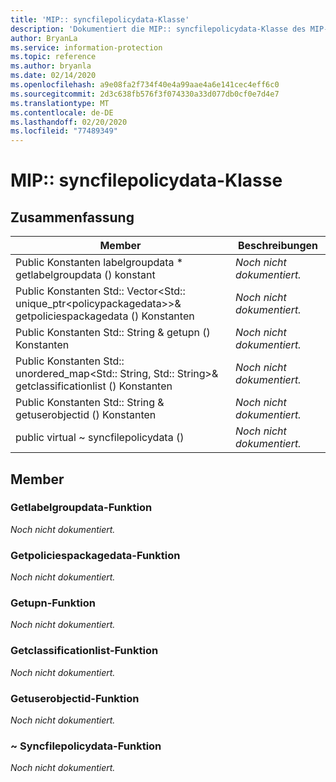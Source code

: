 ```yaml
---
title: 'MIP:: syncfilepolicydata-Klasse'
description: 'Dokumentiert die MIP:: syncfilepolicydata-Klasse des MIP-SDKs (Microsoft Information Protection).'
author: BryanLa
ms.service: information-protection
ms.topic: reference
ms.author: bryanla
ms.date: 02/14/2020
ms.openlocfilehash: a9e08fa2f734f40e4a99aae4a6e141cec4eff6c0
ms.sourcegitcommit: 2d3c638fb576f3f074330a33d077db0cf0e7d4e7
ms.translationtype: MT
ms.contentlocale: de-DE
ms.lasthandoff: 02/20/2020
ms.locfileid: "77489349"
---
```

# <a name="class-mipsyncfilepolicydata"></a>MIP:: syncfilepolicydata-Klasse 
  
## <a name="summary"></a>Zusammenfassung
 Member                        | Beschreibungen                                
--------------------------------|---------------------------------------------
Public Konstanten labelgroupdata * getlabelgroupdata () konstant  | _Noch nicht dokumentiert._
Public Konstanten Std:: Vector\<Std:: unique_ptr\<policypackagedata\>\>& getpoliciespackagedata () Konstanten  | _Noch nicht dokumentiert._
Public Konstanten Std:: String & getupn () Konstanten  | _Noch nicht dokumentiert._
Public Konstanten Std:: unordered_map\<Std:: String, Std:: String\>& getclassificationlist () Konstanten  | _Noch nicht dokumentiert._
Public Konstanten Std:: String & getuserobjectid () Konstanten  | _Noch nicht dokumentiert._
public virtual ~ syncfilepolicydata ()  | _Noch nicht dokumentiert._
  
## <a name="members"></a>Member
  
### <a name="getlabelgroupdata-function"></a>Getlabelgroupdata-Funktion
_Noch nicht dokumentiert._

  
### <a name="getpoliciespackagedata-function"></a>Getpoliciespackagedata-Funktion
_Noch nicht dokumentiert._

  
### <a name="getupn-function"></a>Getupn-Funktion
_Noch nicht dokumentiert._

  
### <a name="getclassificationlist-function"></a>Getclassificationlist-Funktion
_Noch nicht dokumentiert._

  
### <a name="getuserobjectid-function"></a>Getuserobjectid-Funktion
_Noch nicht dokumentiert._

  
### <a name="syncfilepolicydata-function"></a>~ Syncfilepolicydata-Funktion
_Noch nicht dokumentiert._
